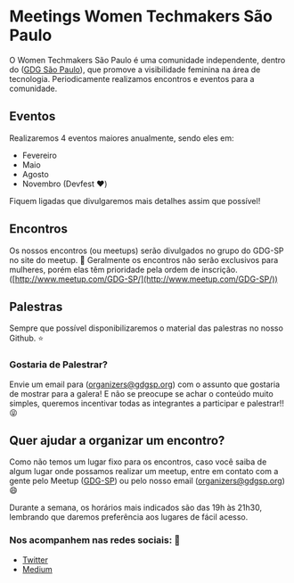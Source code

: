 # Meetings Women Techmakers São Paulo
O Women Techmakers São Paulo é uma comunidade independente, dentro do ([GDG São Paulo](http://gdgsp.org/)), que promove a visibilidade feminina na área de tecnologia.
Periodicamente realizamos encontros e eventos para a comunidade.

## Eventos
Realizaremos 4 eventos maiores anualmente, sendo eles em:
* Fevereiro
* Maio
* Agosto
* Novembro (Devfest :heart:)

Fiquem ligadas que divulgaremos mais detalhes assim que possível!

## Encontros
Os nossos encontros (ou meetups) serão divulgados no grupo do GDG-SP no site do meetup.
:girl: Geralmente os encontros não serão exclusivos para mulheres, porém elas têm prioridade pela ordem de inscrição.
([http://www.meetup.com/GDG-SP/](http://www.meetup.com/GDG-SP/))

## Palestras
Sempre que possível disponibilizaremos o material das palestras no nosso Github. :star:

### Gostaria de Palestrar?
Envie um email para ([organizers@gdgsp.org](mailto:organizers@gdgsp.org)) com o assunto que gostaria de mostrar para a galera!
E não se preocupe se achar o conteúdo muito simples, queremos incentivar todas as integrantes a participar e palestrar!!   :stuck_out_tongue_closed_eyes:

## Quer ajudar a organizar um encontro?
Como não temos um lugar fixo para os encontros, caso você saiba de algum lugar onde possamos realizar um meetup, entre em contato com a gente pelo Meetup ([GDG-SP](http://www.meetup.com/GDG-SP/)) ou pelo nosso email ([organizers@gdgsp.org](mailto:organizers@gdgsp.org)) :smile:

Durante a semana, os horários mais indicados são das 19h às 21h30, lembrando que daremos preferência aos lugares de fácil acesso.

### Nos acompanhem nas redes sociais: :blue_heart:
* [Twitter](https://twitter.com/wtmsaopaulo)
* [Medium](https://medium.com/women-techmakers-s%C3%A3o-paulo)
